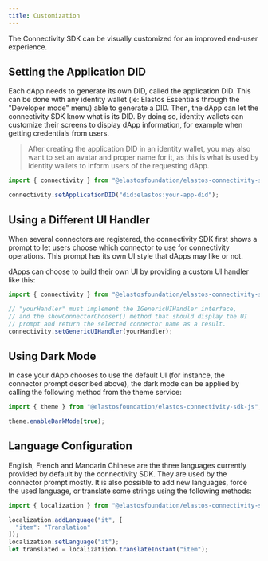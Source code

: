 ```yaml
---
title: Customization
---
```


The Connectivity SDK can be visually customized for an improved end-user experience.

## Setting the Application DID

Each dApp needs to generate its own DID, called the application DID. This can be done with any identity wallet (ie: Elastos Essentials through the "Developer mode" menu) able to generate a DID. Then, the dApp can let the connectivity SDK know what is its DID. By doing so, identity wallets can customize their screens to display dApp information, for example when getting credentials from users.

> After creating the application DID in an identity wallet, you may also want to set an avatar and proper name for it, as this is what is used by identity wallets to inform users of the requesting dApp.

```ts
import { connectivity } from "@elastosfoundation/elastos-connectivity-sdk-js";

connectivity.setApplicationDID("did:elastos:your-app-did");
```

## Using a Different UI Handler

When several connectors are registered, the connectivity SDK first shows a prompt to let users choose which connector to use for connectivity operations. This prompt has its own UI style that dApps may like or not.

dApps can choose to build their own UI by providing a custom UI handler like this:

```ts
import { connectivity } from "@elastosfoundation/elastos-connectivity-sdk-js";

// "yourHandler" must implement the IGenericUIHandler interface,
// and the showConnectorChooser() method that should display the UI
// prompt and return the selected connector name as a result.
connectivity.setGenericUIHandler(yourHandler);
```

## Using Dark Mode

In case your dApp chooses to use the default UI (for instance, the connector prompt described above), the dark mode can be applied by calling the following method from the theme service:

```ts
import { theme } from "@elastosfoundation/elastos-connectivity-sdk-js";

theme.enableDarkMode(true);
```

## Language Configuration

English, French and Mandarin Chinese are the three languages currently provided by default by the connectivity SDK. They are used by the connector prompt mostly. It is also possible to add new languages, force the used language, or translate some strings using the following methods:

```ts
import { localization } from "@elastosfoundation/elastos-connectivity-sdk-js";

localization.addLanguage("it", [
  "item": "Translation"
]);
localization.setLanguage("it");
let translated = localizatiion.translateInstant("item");
```
